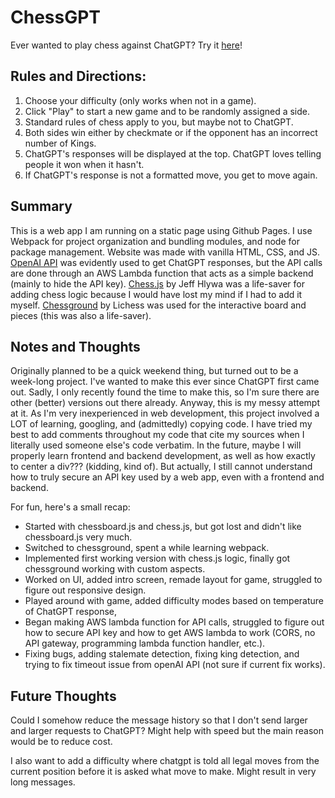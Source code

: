 # ChessGPT

Ever wanted to play chess against ChatGPT? Try it [here](https://vc64.github.io/ChessGPT/)!

## Rules and Directions:

1. Choose your difficulty (only works when not in a game).
2. Click "Play" to start a new game and to be randomly assigned a side.
3. Standard rules of chess apply to you, but maybe not to ChatGPT.
4. Both sides win either by checkmate or if the opponent has an incorrect number of Kings.
5. ChatGPT's responses will be displayed at the top. ChatGPT loves telling people it won when it hasn't.
6. If ChatGPT's response is not a formatted move, you get to move again.

## Summary
This is a web app I am running on a static page using Github Pages. I use Webpack for project organization and bundling modules, and node for package management. Website was made with vanilla HTML, CSS, and JS. [OpenAI API](https://platform.openai.com/docs/api-reference) was evidently used to get ChatGPT responses, but the API calls are done through an AWS Lambda function that acts as a simple backend (mainly to hide the API key). [Chess.js](https://github.com/jhlywa/chess.js) by Jeff Hlywa was a life-saver for adding chess logic because I would have lost my mind if I had to add it myself. [Chessground](https://github.com/lichess-org/chessground) by Lichess was used for the interactive board and pieces (this was also a life-saver). 

## Notes and Thoughts
Originally planned to be a quick weekend thing, but turned out to be a week-long project. I've wanted to make this ever since ChatGPT first came out. Sadly, I only recently found the time to make this, so I'm sure there are other (better) versions out there already. Anyway, this is my messy attempt at it. As I'm very inexperienced in web development, this project involved a LOT of learning, googling, and (admittedly) copying code. I have tried my best to add comments throughout my code that cite my sources when I literally used someone else's code verbatim. In the future, maybe I will properly learn frontend and backend development, as well as how exactly to center a div??? (kidding, kind of). But actually, I still cannot understand how to truly secure an API key used by a web app, even with a frontend and backend. 

For fun, here's a small recap:

* Started with chessboard.js and chess.js, but got lost and didn't like chessboard.js very much.
* Switched to chessground, spent a while learning webpack.
* Implemented first working version with chess.js logic, finally got chessground working with custom aspects.
* Worked on UI, added intro screen, remade layout for game, struggled to figure out responsive design.
* Played around with game, added difficulty modes based on temperature of ChatGPT response, 
* Began making AWS lambda function for API calls, struggled to figure out how to secure API key and how to get AWS lambda to work (CORS, no API gateway, programming lambda function handler, etc.).
* Fixing bugs, adding stalemate detection, fixing king detection, and trying to fix timeout issue from openAI API (not sure if current fix works).

## Future Thoughts

Could I somehow reduce the message history so that I don't send larger and larger requests to ChatGPT? Might help with speed but the main reason would be to reduce cost. 

I also want to add a difficulty where chatgpt is told all legal moves from the current position before it is asked what move to make. Might result in very long messages.
